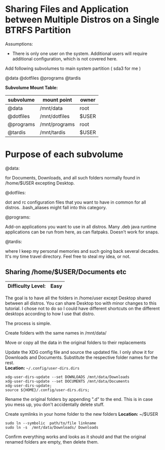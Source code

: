 # Sharing Files and Application between Multiple Distros on a Single BTRFS Partition

Assumptions:
- There is only one user on the system. Additional users will require additional configuration, which is not covered here.

Add following subvolumes to main system partition ( sda3 for me )

@data
@dotfiles
@programs
@tardis




**Subvolume Mount Table:**

| subvolume | mount point | owner |
|-----|------|-------|
| @data | /mnt/data | root |
| @dotfiles |  /mnt/dotfiles | $USER |
| @programs | /mnt/programs | root |
| @tardis |  /mnt/tardis | $USER |


# Purpose of each subvolume

@data:

for Documents, Downloads, and all such folders normally found in /home/$USER excepting Desktop.

@dotfiles:

dot and rc configuration files that you want to have in common for all distros. .bash_aliases might fall into this category.

@programs:

Add-on applications you want to use in all distros. 
Many .deb java runtime applications can be run from here, as can flatpaks. Doesn't work for snaps.

@tardis:

where I keep my personal memories and such going back several decades. It's my time travel directory. Feel free to steal my idea, or not. 



## Sharing /home/$USER/Documents etc

| Difficulty Level: | Easy
|----- | -----|

The goal is to have all the folders in /home/user except Desktop shared between all distros. You can share Desktop too with minor changes to this tutorial. 
 I chose not to do so I could have different shortcuts on the different desktops according to how I use that distro.

The process is simple.

Create folders with the same names in /mnt/data/

Move or copy all the data in the original folders to their replacements

Update the XDG config file and source the updated file. I only show it for Downloads and Documents. Substitute the respective folder names for the rest.  
**Location:** `~/.config/user-dirs.dirs` 
```shell
xdg-user-dirs-update --set DOWNLOADS /mnt/data/Downloads
xdg-user-dirs-update --set DOCUMENTS /mnt/data/Documents
xdg-user-dirs-update;
source ${HOME}/.config/user-dirs.dirs;
```

Rename the original folders by appending ".d" to the end. This is in case you mess up, you don't accidentally delete stuff.

Create symlinks in your home folder to the new folders
**Location:** ~/$USER 

```shell
sudo ln --symbolic  path/to/file linkname
sudo ln -s  /mnt/data/Downloads/ Downloads
```

Confirm everything works and looks as it should and that the original renamed folders are empty, then delete them.







